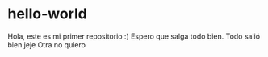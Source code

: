 # hello-world
Hola, este es mi primer repositorio :) Espero que salga todo bien. Todo salió bien jeje
Otra  no quiero
